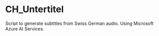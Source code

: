 # CH_Untertitel

Script to generate subtitles from Swiss German audio. Using Microsoft Azure AI Services.
